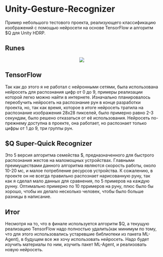 # Unity-Gesture-Recognizer
Пример небольшого тестового проекта, реализующего классификацию изображений с помощью нейросети на основе TensorFlow и алгоритм $Q для Unity HDRP.

## Runes
<p align="center"> 
   <img src="https://user-images.githubusercontent.com/56678785/120069927-e6d63e00-c0a1-11eb-8329-31bf9b0eca37.png">
</p>

## TensorFlow
Так как до этого я не работал с нейронными сетями, была использована нейросеть для распознания цифр от 0 до 9, примеры реализации которой легко можно найти в интернете. Изначально планировалось переобучить нейросеть на распознание рун в конце разработки проекта, но, так как время, которое в итоге нейросеть тратила на распознание изображения 28x28 пикселей, было примерно равно 2-3 секундам, было решено отказаться от её использования. Нейросеть по-прежнему доступна в проекте, она работает, но распознает только цифры от 1 до 9, три группы рун.

## $Q Super-Quick Recognizer
Это 5 версия алгоритма семейства $, предназначенного для быстрого распознания жестов на маломощных устройствах. Главными преимуществами данного алгоритма являются скорость работы, около 10-20 мс, и малое потребление ресурсов устройства. К сожалению, в проекте он не всегда правильно распознает нарисованную руну, так как я сделал мало данных для сравнения, по 5 примеров на каждую рунну. Оптимально примерно по 10 прримеров на руну, плюс было бы хорошо, чтобы их делало несколько человек, чтобы было больше разницы в написание.

## Итог
Несмотря на то, что в финале используется алгоритм $Q, а текущую реализацию TensorFlow надо полностью удалить(как минимум по тому, что для этого использовались устаревшие библиотеки из пакета ML-Agent), в будущем все же хочу использовать нейросеть. Надо будет изучить материалы по ним, изучить пакет ML-Agent, и реализовать новую нейросеть.
